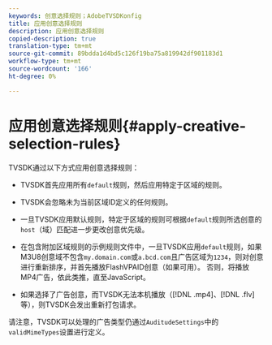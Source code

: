 ```yaml
---
keywords: 创意选择规则；AdobeTVSDKonfig
title: 应用创意选择规则
description: 应用创意选择规则
copied-description: true
translation-type: tm+mt
source-git-commit: 89bdda1d4bd5c126f19ba75a819942df901183d1
workflow-type: tm+mt
source-wordcount: '166'
ht-degree: 0%

---
```



# 应用创意选择规则{#apply-creative-selection-rules}

TVSDK通过以下方式应用创意选择规则：

* TVSDK首先应用所有`default`规则，然后应用特定于区域的规则。
* TVSDK会忽略未为当前区域ID定义的任何规则。
* 一旦TVSDK应用默认规则，特定于区域的规则可根据`default`规则所选创意的`host`（域）匹配进一步更改创意优先级。

* 在包含附加区域规则的示例规则文件中，一旦TVSDK应用`default`规则，如果M3U8创意域不包含`my.domain.com`或`a.bcd.com`且广告区域为`1234`，则对创意进行重新排序，并首先播放FlashVPAID创意（如果可用）。 否则，将播放MP4广告，依此类推，直至JavaScript。

* 如果选择了广告创意，而TVSDK无法本机播放（[!DNL .mp4]、[!DNL .flv]等），则TVSDK会发出重新打包请求。

请注意，TVSDK可以处理的广告类型仍通过`AuditudeSettings`中的`validMimeTypes`设置进行定义。

<!-- 

In Android 2.5 API docs, I see a 
<span class="codeph"> setValidMimeTypes</span> but not a 
<span class="codeph"> getValidMimeTypes</span>.

 -->

